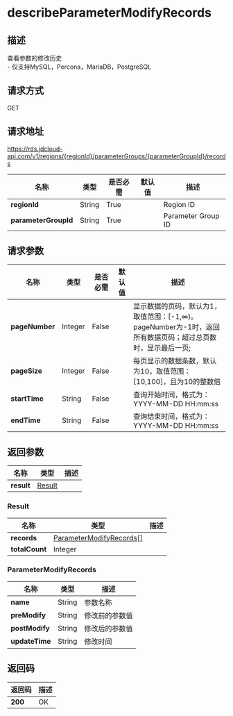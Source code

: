 # describeParameterModifyRecords


## 描述
查看参数的修改历史<br>- 仅支持MySQL，Percona，MariaDB，PostgreSQL

## 请求方式
GET

## 请求地址
https://rds.jdcloud-api.com/v1/regions/{regionId}/parameterGroups/{parameterGroupId}/records

|名称|类型|是否必需|默认值|描述|
|---|---|---|---|---|
|**regionId**|String|True| |Region ID|
|**parameterGroupId**|String|True| |Parameter Group ID|

## 请求参数
|名称|类型|是否必需|默认值|描述|
|---|---|---|---|---|
|**pageNumber**|Integer|False| |显示数据的页码，默认为1，取值范围：[-1,∞)。pageNumber为-1时，返回所有数据页码；超过总页数时，显示最后一页;|
|**pageSize**|Integer|False| |每页显示的数据条数，默认为10，取值范围：[10,100]，且为10的整数倍|
|**startTime**|String|False| |查询开始时间，格式为：YYYY-MM-DD HH:mm:ss|
|**endTime**|String|False| |查询结束时间，格式为：YYYY-MM-DD HH:mm:ss|


## 返回参数
|名称|类型|描述|
|---|---|---|
|**result**|[Result](describeParameterModifyRecords#Result)| |

### <a name="Result">Result</a>
|名称|类型|描述|
|---|---|---|
|**records**|[ParameterModifyRecords[]](describeParameterModifyRecords#ParameterModifyRecords)| |
|**totalCount**|Integer| |
### <a name="ParameterModifyRecords">ParameterModifyRecords</a>
|名称|类型|描述|
|---|---|---|
|**name**|String|参数名称|
|**preModify**|String|修改前的参数值|
|**postModify**|String|修改后的参数值|
|**updateTime**|String|修改时间|

## 返回码
|返回码|描述|
|---|---|
|**200**|OK|
